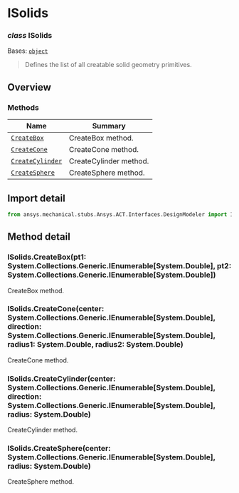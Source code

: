 <a id="isolids"></a>

# ISolids

<a id="ISolids"></a>

### *class* ISolids

Bases: [`object`](https://docs.python.org/3/library/functions.html#object)

> Defines the list of all creatable solid geometry primitives.

> <!-- !! processed by numpydoc !! -->

<a id="overview"></a>

## Overview

### Methods

| Name | Summary |
|---------------------------------------------|------------------------|
| [`CreateBox`](#ISolids.CreateBox)           | CreateBox method.      |
| [`CreateCone`](#ISolids.CreateCone)         | CreateCone method.     |
| [`CreateCylinder`](#ISolids.CreateCylinder) | CreateCylinder method. |
| [`CreateSphere`](#ISolids.CreateSphere)     | CreateSphere method.   |

<a id="import-detail"></a>

## Import detail

```python
from ansys.mechanical.stubs.Ansys.ACT.Interfaces.DesignModeler import ISolids
```

<a id="method-detail"></a>

## Method detail

<a id="ISolids.CreateBox"></a>

### ISolids.CreateBox(pt1: System.Collections.Generic.IEnumerable[System.Double], pt2: System.Collections.Generic.IEnumerable[System.Double])

CreateBox method.

<!-- !! processed by numpydoc !! -->

<a id="ISolids.CreateCone"></a>

### ISolids.CreateCone(center: System.Collections.Generic.IEnumerable[System.Double], direction: System.Collections.Generic.IEnumerable[System.Double], radius1: System.Double, radius2: System.Double)

CreateCone method.

<!-- !! processed by numpydoc !! -->

<a id="ISolids.CreateCylinder"></a>

### ISolids.CreateCylinder(center: System.Collections.Generic.IEnumerable[System.Double], direction: System.Collections.Generic.IEnumerable[System.Double], radius: System.Double)

CreateCylinder method.

<!-- !! processed by numpydoc !! -->

<a id="ISolids.CreateSphere"></a>

### ISolids.CreateSphere(center: System.Collections.Generic.IEnumerable[System.Double], radius: System.Double)

CreateSphere method.

<!-- !! processed by numpydoc !! -->
